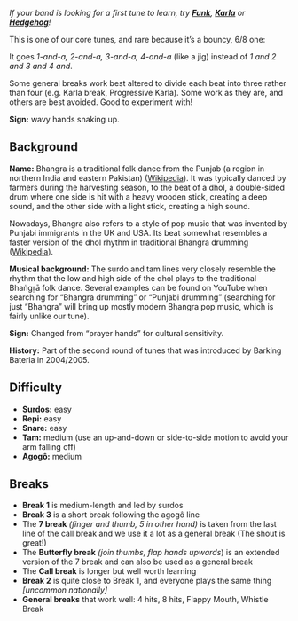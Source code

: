 *If your band is looking for a first tune to learn, try [**Funk**](https://player.xrrhythms.uk/#/listen/Funk/), [**Karla**](https://player.xrrhythms.uk/#/listen/Karla/) or [**Hedgehog**](https://player.xrrhythms.uk/#/listen/Hedgehog/)!*

This is one of our core tunes, and rare because it’s a bouncy, 6/8 one:

It goes *1-and-a, 2-and-a, 3-and-a, 4-and-a* (like a jig) instead of *1 and 2 and 3 and 4 and*.

Some general breaks work best altered to divide each beat into three rather than four (e.g. Karla break, Progressive Karla).
Some work as they are, and others are best avoided. Good to experiment with!

**Sign:** wavy hands snaking up.

## Background

**Name:** Bhangra is a traditional folk dance from the Punjab (a region in northern India and eastern Pakistan) ([Wikipedia](https://en.wikipedia.org/wiki/Bhangra_(dance))). It was typically danced by farmers during the harvesting season, to the beat of a dhol, a double-sided drum where one side is hit with a heavy wooden stick, creating a deep sound, and the other side with a light stick, creating a high sound.

Nowadays, Bhangra also refers to a style of pop music that was invented by Punjabi immigrants in the UK and USA. Its beat somewhat resembles a faster version of the dhol rhythm in traditional Bhangra drumming ([Wikipedia](https://en.wikipedia.org/wiki/Bhangra_(music))).

**Musical background:** The surdo and tam lines very closely resemble the rhythm that the low and high side of the dhol plays to the traditional Bhaṅgṛā folk dance. Several examples can be found on YouTube when searching for “Bhangra drumming” or “Punjabi drumming” (searching for just “Bhangra” will bring up mostly modern Bhangra pop music, which is fairly unlike our tune).

**Sign:** Changed from “prayer hands” for cultural sensitivity.

**History:** Part of the second round of tunes that was introduced by Barking Bateria in 2004/2005.

## Difficulty

* **Surdos:** easy
* **Repi:** easy
* **Snare:** easy
* **Tam:** medium (use an up-and-down or side-to-side motion to avoid your arm falling off)
* **Agogô:** medium

## Breaks

* **Break 1** is medium-length and led by surdos
* **Break 3** is a short break following the agogô line
* The **7 break** *(finger and thumb, 5 in other hand)* is taken from the last line of the call break and we use it a lot as a general break (The shout is great!)
* The **Butterfly break** *(join thumbs, flap hands upwards*) is an extended version of the 7 break and can also be used as a general break
* The **Call break** is longer but well worth learning
* **Break 2** is quite close to Break 1, and everyone plays the same thing _\[uncommon nationally\]_
* **General breaks** that work well: 4 hits, 8 hits, Flappy Mouth, Whistle Break
